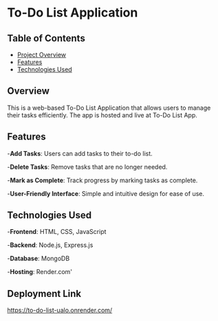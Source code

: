 # To-Do List Application

## Table of Contents
- [Project Overview](#project-overview)
- [Features](#features)
- [Technologies Used](#technologies-used)

## Overview

This is a web-based To-Do List Application that allows users to manage their tasks efficiently. The app is hosted and live at To-Do List App.

## Features

-**Add Tasks**: Users can add tasks to their to-do list.

-**Delete Tasks**: Remove tasks that are no longer needed.

-**Mark as Complete**: Track progress by marking tasks as complete.

-**User-Friendly Interface**: Simple and intuitive design for ease of use.

## Technologies Used

-**Frontend**: HTML, CSS, JavaScript

-**Backend**: Node.js, Express.js

-**Database**: MongoDB

-**Hosting**: Render.com'

## Deployment Link

https://to-do-list-ualo.onrender.com/
